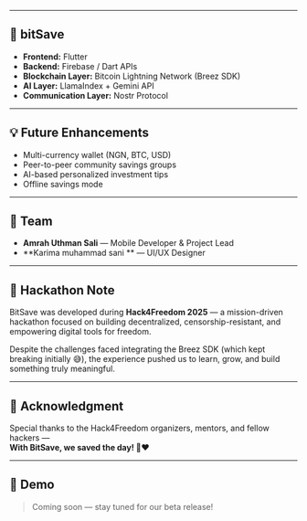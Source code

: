 
---

## 🧩 bitSave

- **Frontend:** Flutter
- **Backend:** Firebase / Dart APIs
- **Blockchain Layer:** Bitcoin Lightning Network (Breez SDK)
- **AI Layer:** LlamaIndex + Gemini API
- **Communication Layer:** Nostr Protocol

---

## 💡 Future Enhancements

- Multi-currency wallet (NGN, BTC, USD)
- Peer-to-peer community savings groups
- AI-based personalized investment tips
- Offline savings mode

---

## 🙌 Team

- **Amrah Uthman Sali** — Mobile Developer & Project Lead
- **Karima muhammad sani ** — UI/UX Designer

---

## 🏁 Hackathon Note

BitSave was developed during **Hack4Freedom 2025** — a mission-driven hackathon focused on building decentralized, censorship-resistant, and empowering digital tools for freedom.

Despite the challenges faced integrating the Breez SDK (which kept breaking initially 😅), the experience pushed us to learn, grow, and build something truly meaningful.

---

## 💖 Acknowledgment

Special thanks to the Hack4Freedom organizers, mentors, and fellow hackers —  
**With BitSave, we saved the day! 🥳❤️**

---

## 📱 Demo

> Coming soon — stay tuned for our beta release!

